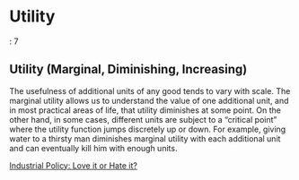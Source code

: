 # Utility

: 7

## Utility (Marginal, Diminishing, Increasing)

The usefulness of additional units of any good tends to vary with scale. The marginal utility allows us to understand the value of one additional unit, and in most practical areas of life, that utility diminishes at some point. On the other hand, in some cases, different units are subject to a “critical point” where the utility function jumps discretely up or down. For example, giving water to a thirsty man diminishes marginal utility with each additional unit and can eventually kill him with enough units.

[Industrial Policy: Love it or Hate it?](https://www.youtube.com/watch?v=iLhwz-BEPVE)